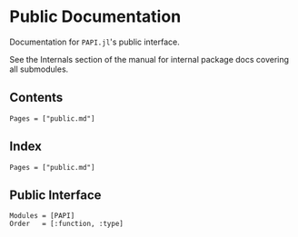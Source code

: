 # Public Documentation

Documentation for `PAPI.jl`'s public interface.

See the Internals section of the manual for internal package docs covering all submodules.

## Contents

```@contents
Pages = ["public.md"]
```

## Index

```@index
Pages = ["public.md"]
```

## Public Interface

```@autodocs
Modules = [PAPI]
Order   = [:function, :type]
```
